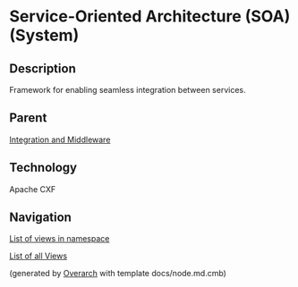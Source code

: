 
# Service-Oriented Architecture (SOA) (System)
## Description
Framework for enabling seamless integration between services.

## Parent
[Integration and Middleware](../../mybank/integration-middleware-context.md)

## Technology
Apache CXF


## Navigation
[List of views in namespace](./views-in-namespace.md)

[List of all Views](../../views.md)


(generated by [Overarch](https://github.com/soulspace-org/overarch) with template docs/node.md.cmb)
